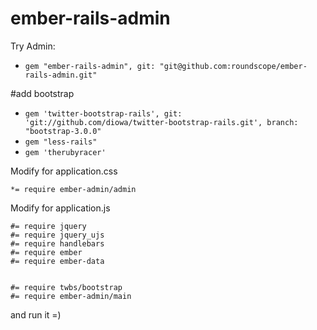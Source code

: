 ember-rails-admin
=================
Try Admin:
* `gem "ember-rails-admin", git: "git@github.com:roundscope/ember-rails-admin.git"`

#add bootstrap
* `gem 'twitter-bootstrap-rails', git: 'git://github.com/diowa/twitter-bootstrap-rails.git', branch: "bootstrap-3.0.0"`
* `gem "less-rails"`
* `gem 'therubyracer'`


Modify for application.css

`*= require ember-admin/admin`

Modify for application.js
```
#= require jquery
#= require jquery_ujs
#= require handlebars
#= require ember
#= require ember-data


#= require twbs/bootstrap
#= require ember-admin/main
```

and run it =)
